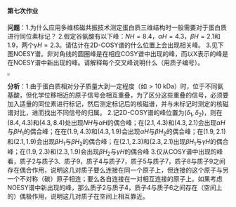 #### 第七次作业 ####
**问题**：1.为什么应用多维核磁共振技术测定蛋白质三维结构时一般需要对于蛋白质进行同位素标记？
2.假定谷氨酸有以下峰：$NH=8.4$，$\alpha H=4.3$，$\beta H=2.1$和$1.9$，两个$\gamma H=2.3$。请估计在2D-COSY谱的什么位置上会出现相关峰。
3.见下图NOESY谱。非对角线的圆圈峰是在相应COSY谱中出现的峰，而以X表示的峰是在NOESY谱中新出现的峰。请解释每个交叉峰说明什么（用质子编号）。

<img src="C:\Workbench\Chemistry\Chemistry Course\2020 Biophysical Chemistry\Biophysical-Chemistry-Homework\Homework_7\题目插图.png" style="zoom:38%;" />

**分析**：1.由于蛋白质相对分子质量大到一定程度（如$>10 \; \mathrm{kDa}$）时，位于不同氨基酸，但化学位移相近的原子信号会相互重叠，为了区分这些重叠的信号，必须要加入适量的同位素进行标记，然后测定标记后的核磁谱，并与未标记时测定的核磁谱对比，进而找出不同信号的归属。
2.记2D-COSY谱的峰位置为$(\delta_1,\delta_2)$，则在$(8.4,4.3)$和$(4.3,8.4)$处出现$NH$与$\alpha H$的偶合峰；在$(2.1,4.3)$和$(4.3,2.1)$会出现$\alpha H$与$\beta H_1$的偶合峰；在在$(1.9,4.3)$和$(4.3,1.9)$会出现$\alpha H$与$\beta H_2$的偶合峰；在$(1.9,2.1)$和$(2.1,1.9)$会出现$\beta H_1$与$\beta H_2$的偶合峰；在$(2.1,2.3)$和$(2.3,2.1)$出现$\beta H_1$与$\gamma H$的偶合峰；在$(1.9,2.3)$和$(2.3,1.9)$会出现$\beta H_2$与$\gamma H$的偶合峰
3.仅从COSY谱中出现的峰看，质子2与质子3、质子9，质子4与质子7，质子5与质子7，质子8与质子9之间存在偶合作用，说明这几对质子要么连接在同一个原子上，但连接的这个原子与另一个不对称（碳）原子相连；要么各自连接在一对相互连接的原子上。如果考虑NOESY谱中新出现的峰，那么质子2与质子4，质子4与质子6之间存在（空间上的）偶极作用，说明这几对质子在空间上相互靠近。